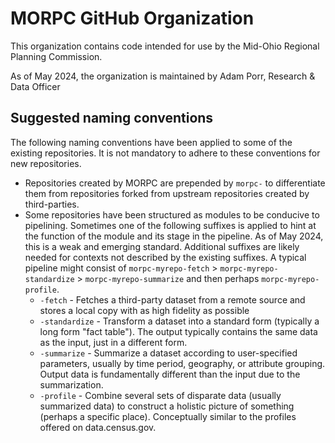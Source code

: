 # MORPC GitHub Organization

This organization contains code intended for use by the Mid-Ohio Regional Planning Commission.

As of May 2024, the organization is maintained by Adam Porr, Research & Data Officer

## Suggested naming conventions

The following naming conventions have been applied to some of the existing repositories.  It is not mandatory to adhere to these conventions for new repositories.

  - Repositories created by MORPC are prepended by `morpc-` to differentiate them from repositories forked from upstream repositories created by third-parties.
  - Some repositories have been structured as modules to be conducive to pipelining.  Sometimes one of the following suffixes is applied to hint at the function of the module and its stage in the pipeline.  As of May 2024, this is a weak and emerging standard.  Additional suffixes are likely needed for contexts not described by the existing suffixes.  A typical pipeline might consist of `morpc-myrepo-fetch` > `morpc-myrepo-standardize` > `morpc-myrepo-summarize` and then perhaps `morpc-myrepo-profile`.
    - `-fetch` - Fetches a third-party dataset from a remote source and stores a local copy with as high fidelity as possible
    - `-standardize` - Transform a dataset into a standard form (typically a long form "fact table").  The output typically contains the same data as the input, just in a different form.
    - `-summarize` - Summarize a dataset according to user-specified parameters, usually by time period, geography, or attribute grouping.  Output data is fundamentally different than the input due to the summarization.
    - `-profile` - Combine several sets of disparate data (usually summarized data) to construct a holistic picture of something (perhaps a specific place).  Conceptually similar to the profiles offered on data.census.gov.
